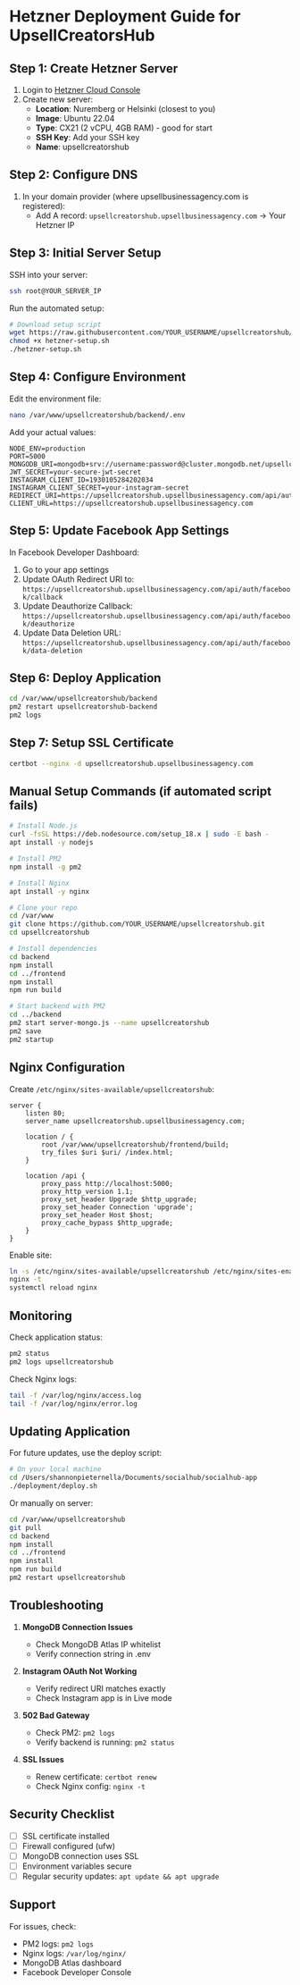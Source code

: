 # Hetzner Deployment Guide for UpsellCreatorsHub

## Step 1: Create Hetzner Server

1. Login to [Hetzner Cloud Console](https://console.hetzner.cloud)
2. Create new server:
   - **Location**: Nuremberg or Helsinki (closest to you)
   - **Image**: Ubuntu 22.04
   - **Type**: CX21 (2 vCPU, 4GB RAM) - good for start
   - **SSH Key**: Add your SSH key
   - **Name**: upsellcreatorshub

## Step 2: Configure DNS

1. In your domain provider (where upsellbusinessagency.com is registered):
   - Add A record: `upsellcreatorshub.upsellbusinessagency.com` → Your Hetzner IP

## Step 3: Initial Server Setup

SSH into your server:
```bash
ssh root@YOUR_SERVER_IP
```

Run the automated setup:
```bash
# Download setup script
wget https://raw.githubusercontent.com/YOUR_USERNAME/upsellcreatorshub/main/deployment/hetzner-setup.sh
chmod +x hetzner-setup.sh
./hetzner-setup.sh
```

## Step 4: Configure Environment

Edit the environment file:
```bash
nano /var/www/upsellcreatorshub/backend/.env
```

Add your actual values:
```env
NODE_ENV=production
PORT=5000
MONGODB_URI=mongodb+srv://username:password@cluster.mongodb.net/upsellcreatorshub
JWT_SECRET=your-secure-jwt-secret
INSTAGRAM_CLIENT_ID=1930105284202034
INSTAGRAM_CLIENT_SECRET=your-instagram-secret
REDIRECT_URI=https://upsellcreatorshub.upsellbusinessagency.com/api/auth/facebook/callback
CLIENT_URL=https://upsellcreatorshub.upsellbusinessagency.com
```

## Step 5: Update Facebook App Settings

In Facebook Developer Dashboard:
1. Go to your app settings
2. Update OAuth Redirect URI to: `https://upsellcreatorshub.upsellbusinessagency.com/api/auth/facebook/callback`
3. Update Deauthorize Callback: `https://upsellcreatorshub.upsellbusinessagency.com/api/auth/facebook/deauthorize`
4. Update Data Deletion URL: `https://upsellcreatorshub.upsellbusinessagency.com/api/auth/facebook/data-deletion`

## Step 6: Deploy Application

```bash
cd /var/www/upsellcreatorshub/backend
pm2 restart upsellcreatorshub-backend
pm2 logs
```

## Step 7: Setup SSL Certificate

```bash
certbot --nginx -d upsellcreatorshub.upsellbusinessagency.com
```

## Manual Setup Commands (if automated script fails)

```bash
# Install Node.js
curl -fsSL https://deb.nodesource.com/setup_18.x | sudo -E bash -
apt install -y nodejs

# Install PM2
npm install -g pm2

# Install Nginx
apt install -y nginx

# Clone your repo
cd /var/www
git clone https://github.com/YOUR_USERNAME/upsellcreatorshub.git
cd upsellcreatorshub

# Install dependencies
cd backend
npm install
cd ../frontend
npm install
npm run build

# Start backend with PM2
cd ../backend
pm2 start server-mongo.js --name upsellcreatorshub
pm2 save
pm2 startup
```

## Nginx Configuration

Create `/etc/nginx/sites-available/upsellcreatorshub`:
```nginx
server {
    listen 80;
    server_name upsellcreatorshub.upsellbusinessagency.com;

    location / {
        root /var/www/upsellcreatorshub/frontend/build;
        try_files $uri $uri/ /index.html;
    }

    location /api {
        proxy_pass http://localhost:5000;
        proxy_http_version 1.1;
        proxy_set_header Upgrade $http_upgrade;
        proxy_set_header Connection 'upgrade';
        proxy_set_header Host $host;
        proxy_cache_bypass $http_upgrade;
    }
}
```

Enable site:
```bash
ln -s /etc/nginx/sites-available/upsellcreatorshub /etc/nginx/sites-enabled/
nginx -t
systemctl reload nginx
```

## Monitoring

Check application status:
```bash
pm2 status
pm2 logs upsellcreatorshub
```

Check Nginx logs:
```bash
tail -f /var/log/nginx/access.log
tail -f /var/log/nginx/error.log
```

## Updating Application

For future updates, use the deploy script:
```bash
# On your local machine
cd /Users/shannonpieternella/Documents/socialhub/socialhub-app
./deployment/deploy.sh
```

Or manually on server:
```bash
cd /var/www/upsellcreatorshub
git pull
cd backend
npm install
cd ../frontend
npm install
npm run build
pm2 restart upsellcreatorshub
```

## Troubleshooting

1. **MongoDB Connection Issues**
   - Check MongoDB Atlas IP whitelist
   - Verify connection string in .env

2. **Instagram OAuth Not Working**
   - Verify redirect URI matches exactly
   - Check Instagram app is in Live mode

3. **502 Bad Gateway**
   - Check PM2: `pm2 logs`
   - Verify backend is running: `pm2 status`

4. **SSL Issues**
   - Renew certificate: `certbot renew`
   - Check Nginx config: `nginx -t`

## Security Checklist

- [ ] SSL certificate installed
- [ ] Firewall configured (ufw)
- [ ] MongoDB connection uses SSL
- [ ] Environment variables secure
- [ ] Regular security updates: `apt update && apt upgrade`

## Support

For issues, check:
- PM2 logs: `pm2 logs`
- Nginx logs: `/var/log/nginx/`
- MongoDB Atlas dashboard
- Facebook Developer Console